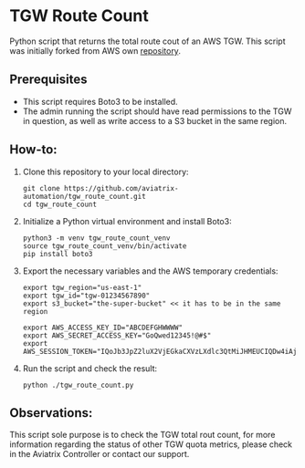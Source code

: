 # TGW Route Count
  Python script that returns the total route cout of an AWS TGW. This script was initially forked from AWS own [repository](https://github.com/aws-samples/how-to-monitor-tgw-route-limits-using-serverless-architecture).

## Prerequisites
  * This script requires Boto3 to be installed.
  * The admin running the script should have read permissions to the TGW in question, as well as write access to a S3 bucket in the same region.

## How-to:
1. Clone this repository to your local directory:
   ```
   git clone https://github.com/aviatrix-automation/tgw_route_count.git
   cd tgw_route_count
   ```

2. Initialize a Python virtual environment and install Boto3:
   ```
   python3 -m venv tgw_route_count_venv
   source tgw_route_count_venv/bin/activate
   pip install boto3
   ```

3. Export the necessary variables and the AWS temporary credentials:
   ```
   export tgw_region="us-east-1"
   export tgw_id="tgw-01234567890"
   export s3_bucket="the-super-bucket" << it has to be in the same region

   export AWS_ACCESS_KEY_ID="ABCDEFGHWWWW"
   export AWS_SECRET_ACCESS_KEY="GoQwed12345!@#$"
   export AWS_SESSION_TOKEN="IQoJb3JpZ2luX2VjEGkaCXVzLXdlc3QtMiJHMEUCIQDw4iAjzx+"
   ```

4. Run the script and check the result:
   ```
   python ./tgw_route_count.py
   ```

## Observations:
  This script sole purpose is to check the TGW total rout count, for more information regarding the status of other TGW quota metrics, please check in the Aviatrix Controller or contact our support.
